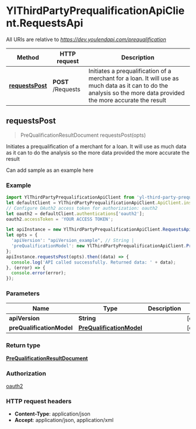 # YlThirdPartyPrequalificationApiClient.RequestsApi

All URIs are relative to *https://dev.youlendapi.com/prequalification*

Method | HTTP request | Description
------------- | ------------- | -------------
[**requestsPost**](RequestsApi.md#requestsPost) | **POST** /Requests | Initiates a prequalification of a merchant for a loan. It will use as much data as it can to do the analysis  so the more data provided the more accurate the result



## requestsPost

> PreQualificationResultDocument requestsPost(opts)

Initiates a prequalification of a merchant for a loan. It will use as much data as it can to do the analysis  so the more data provided the more accurate the result

Can add sample as an example here

### Example

```javascript
import YlThirdPartyPrequalificationApiClient from 'yl-third-party-prequalification-api-client';
let defaultClient = YlThirdPartyPrequalificationApiClient.ApiClient.instance;
// Configure OAuth2 access token for authorization: oauth2
let oauth2 = defaultClient.authentications['oauth2'];
oauth2.accessToken = 'YOUR ACCESS TOKEN';

let apiInstance = new YlThirdPartyPrequalificationApiClient.RequestsApi();
let opts = {
  'apiVersion': "apiVersion_example", // String | 
  'preQualificationModel': new YlThirdPartyPrequalificationApiClient.PreQualificationModel() // PreQualificationModel | 
};
apiInstance.requestsPost(opts).then((data) => {
  console.log('API called successfully. Returned data: ' + data);
}, (error) => {
  console.error(error);
});

```

### Parameters


Name | Type | Description  | Notes
------------- | ------------- | ------------- | -------------
 **apiVersion** | **String**|  | [optional] 
 **preQualificationModel** | [**PreQualificationModel**](PreQualificationModel.md)|  | [optional] 

### Return type

[**PreQualificationResultDocument**](PreQualificationResultDocument.md)

### Authorization

[oauth2](../README.md#oauth2)

### HTTP request headers

- **Content-Type**: application/json
- **Accept**: application/json, application/xml

